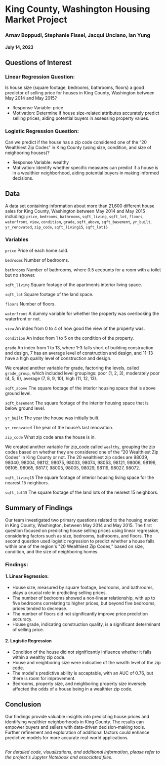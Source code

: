 # King County, Washington Housing Market Project
### Arnav Boppudi, Stephanie Fissel, Jacqui Unciano, Ian Yung
#### July 14, 2023

## Questions of Interest
### Linear Regression Question:
Is house size (square footage, bedrooms, bathrooms, floors) a good predictor of selling price for houses in King County, Washington between May 2014 and May 2015?
* Response Variable: price
* Motivation: Determine if house size-related attributes accurately predict selling prices, aiding potential buyers in assessing property values.
### Logistic Regression Question:
Can we predict if the house has a zip code considered one of the “20 Wealthiest Zip Codes” in King County (using size, condition, and size of neighboring houses)?
* Response Variable: wealthy
* Motivation: Identify whether specific measures can predict if a house is in a wealthier neighborhood, aiding potential buyers in making informed decisions.

## Data 
A data set containing information about more than 21,600 different house sales for King County, Washington between May 2014 and May 2015 including: `price`, `bedrooms`, `bathrooms`, `sqft_living`, `sqft_lot`, `floors`, `waterfront`, `view`, `condition`, `grade`, `sqft_above`, `sqft_basement`, `yr_built`, `yr_renovated`, `zip_code`, `sqft_living15`, `sqft_lot15`
### Variables
`price` Price of each home sold.

`bedrooms` Number of bedrooms.

`bathrooms` Number of bathrooms, where 0.5 accounts for a room with a toilet but no shower.

`sqft_living` Square footage of the apartments interior living space.

`sqft_lot` Square footage of the land space.

`floors` Number of floors.

`waterfront` A dummy variable for whether the property was overlooking the waterfront or not.

`view` An index from 0 to 4 of how good the view of the property was.

`condition` An index from 1 to 5 on the condition of the property.

`grade` An index from 1 to 13, where 1-3 falls short of building construction and design, 7 has an average level of construction and design, and 11-13 have a high quality level of construction and design.

We created another variable for grade, factoring the levels, called `grade_group`, which included level groupings: poor (1, 2, 3), moderately poor (4, 5, 6), average (7, 8, 9, 10), high (11, 12, 13).

`sqft_above` The square footage of the interior housing space that is above ground level.

`sqft_basement` The square footage of the interior housing space that is below ground level.

`yr_built` The year the house was initially built.

`yr_renovated` The year of the house’s last renovation.

`zip_code` What zip code area the house is in.

We created another variable for zip_code called `wealthy`, grouping the zip codes based on whether they are considered one of the “20 Wealthiest Zip Codes” in King County or not. The 20 wealthiest zip codes are 98039, 98040, 98004, 98112, 98075, 98033, 98074, 98053, 98121, 98006, 98199, 98105, 98065, 98177, 98005, 98005, 98029, 98119, 98027, 98072.

`sqft_living15` The square footage of interior housing living space for the nearest 15 neighbors.

`sqft_lot15` The square footage of the land lots of the nearest 15 neighbors.

## Summary of Findings
Our team investigated two primary questions related to the housing market in King County, Washington, between May 2014 and May 2015. The first question focused on predicting house selling prices using linear regression, considering factors such as size, bedrooms, bathrooms, and floors. The second question used logistic regression to predict whether a house falls within one of the region's "20 Wealthiest Zip Codes," based on size, condition, and the size of neighboring homes.

### Findings:
#### 1. Linear Regression:
* House size, measured by square footage, bedrooms, and bathrooms, plays a crucial role in predicting selling prices.
* The number of bedrooms showed a non-linear relationship, with up to five bedrooms correlating to higher prices, but beyond five bedrooms, prices tended to decrease.
* The number of floors did not significantly improve price prediction accuracy.
* House grade, indicating construction quality, is a significant determinant of selling price.
#### 2. Logistic Regression
* Condition of the house did not significantly influence whether it falls within a wealthy zip code.
* House and neighboring size were indicative of the wealth level of the zip code.
* The model's predictive ability is acceptable, with an AUC of 0.76, but there is room for improvement.
* Bedrooms, property size, and neighboring property size inversely affected the odds of a house being in a wealthier zip code.

## Conclusion
Our findings provide valuable insights into predicting house prices and identifying wealthier neighborhoods in King County. The results can empower buyers and sellers with data-driven decision-making tools. Further refinement and exploration of additional factors could enhance predictive models for more accurate real-world applications.

##
<em> For detailed code, visualizations, and additional information, please refer to the project's Jupyter Notebook and associated files. </em>




